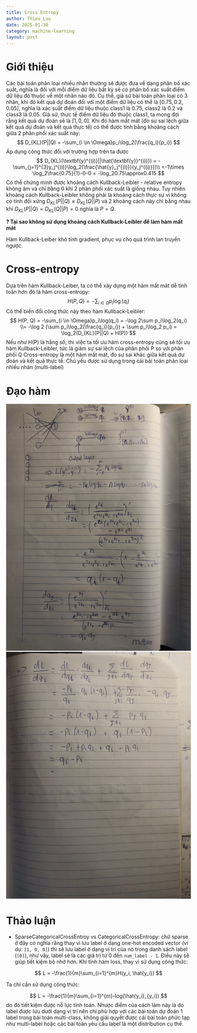 ```yaml
---
title: Cross Entropy
author: Thieu Luu
date: 2025-01-30
category: machine-learning
layout: post
---
```


# Giới thiệu

Các bài toán phân loại nhiều nhãn thường sẽ được đưa về dạng phân bố xác suất, nghĩa là đối với mỗi điểm dữ liệu bất kỳ sẽ có phân bố xác suất điểm dữ liệu đó thuộc về một nhãn nào đó. Cụ thể, giả sử bài toán phân loại có $3$ nhãn, khi đó kết quả dự đoán đối với một điểm dữ liệu có thể là $[0.75, 0.2, 0.05]$, nghĩa là xác suất điểm dữ liệu thuộc class1 là 0.75, class2 là 0.2 và class3 là 0.05. Giả sử, thực tế điểm dữ liệu đó thuộc class1, ta mong đợi rằng kết quả dự đoán sẽ là $[1, 0, 0]$. Khi đó hàm mất mát (đo sự sai lệch giữa kết quả dự đoán và kết quả thực tế) có thể được tính bằng khoảng cách giữa 2 phân phối xác suất này:
$$
    D_{KL}(P||Q) = -\sum_{i \in \Omega}p_i\log_2(\frac{q_i}{p_i})
$$
Áp dụng công thức đối với trường hợp trên ta được
$$
D_{KL}(\textbf{y}^{(i)}||\hat{\textbf{y}}^{(i)}) = -\sum_{j=1}^{3}y_j^{(i)}\log_2(\frac{\hat{y}_j^{(i)}}{y_j^{(i)}})\\
=-1\times \log_2\frac{0.75}{1}-0-0 = -\log_20.75\approx0.415
$$
Có thể chứng minh được khoảng cách Kullback-Leibler - relative entropy không âm và chỉ bằng 0 khi 2 phân phối xác suất là giống nhau. Tuy nhiên khoảng cách Kullback-Leibler không phải là khoảng cách thực sự vì không có tính đối xứng $D_{KL}(P||Q) \ne D_{KL}(Q||P)$ và 2 khoảng cách này chỉ bằng nhau khi $D_{KL}(P||Q) =  D_{KL}(Q||P) = 0$ nghĩa là $P=Q$.

**? Tại sao không sử dụng khoảng cách Kullback-Leibler để làm hàm mất mát**

Hàm Kullback-Leiber khó tính gradient, phục vụ cho quá trình lan truyền ngược.

# Cross-entropy

Dựa trên hàm Kullback-Leiber, ta có thể xây dựng một hàm mất mát dễ tính toán hơn đó là hàm cross-entropy:
$$
H(P, Q) = -\sum_{i \in \Omega}p_i\log(q_i)
$$
Có thể biến đổi công thức này theo hàm Kullback-Leibler:
$$
H(P, Q) = -\sum_{i \in \Omega}p_i\log(q_i) = -\log 2\sum p_i\log_2(q_i) \\= -\log 2 (\sum p_i\log_2(\frac{q_i}{p_i}) + \sum p_i\log_2 p_i) = \log_2(D_{KL}(P||Q) + H(P))
$$
Nếu như H(P) là hằng số, thì việc ta tối ưu hàm cross-entropy cũng sẽ tối ưu hàm Kullback-Leibler, tức là giảm sự sai lệch của phân phối P so với phân phối Q
Cross-entropy là một hàm mất mát, đo sự sai khác giữa kết quả dự đoán và kết quả thực tế. Chủ yếu được sử dụng trong cái bài toán phân loại nhiều nhãn (multi-label)

# Đạo hàm

![derivative1](../images/CrossEntropy/derivative1.jpg)
![derivative2](../images/CrossEntropy/derivative2.jpg)

# Thảo luận

- SparseCategoricalCrossEntroy vs CategoricalCrossEntropy: chữ sparse ở đây có nghĩa rằng thay vì lưu label ở dạng one-hot encoded vector (ví dụ: `[1, 0, 0]`) thì sẽ lưu label ở dạng vị trí của nó trong danh sách label (`[0]`), như vậy, label sẽ là các giá trị từ 0 đến `num_label - 1`. Điều này sẽ giúp tiết kiệm bộ nhớ hơn. Khi tính hàm loss, thay vì sử dụng công thức:

$$
L = -\frac{1}{m}\sum_{i=1}^{m}H(y_i, \hat{y_i})
$$

Ta chỉ cần sử dụng công thức:

$$
L = -\frac{1}{m}\sum_{i=1}^{m}-log(\hat{y_i}_{y_i})
$$
do đó tiết kiệm được nỗ lực tính toán. Nhược điểm của cách làm này là do label được lưu dưới dạng vị trí nên chỉ phù hợp với các bài toán dự đoán 1 label trong bài toán multi-class, không giải quyết được cái bài toán phức tạp như multi-label hoặc các bài toán yêu cầu label là một distribution cụ thể.

